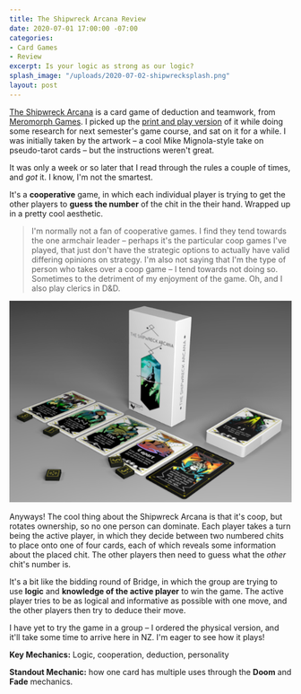 ```yaml
---
title: The Shipwreck Arcana Review
date: 2020-07-01 17:00:00 -07:00
categories:
- Card Games
- Review
excerpt: Is your logic as strong as our logic?
splash_image: "/uploads/2020-07-02-shipwrecksplash.png"
layout: post
---
```


[The Shipwreck Arcana](https://www.meromorphgames.com/shop/shipwreck-arcana) is a card game of deduction and teamwork, from [Meromorph Games](https://www.meromorphgames.com/). I picked up the [print and play version](https://www.pnparcade.com/products/the-shipwreck-arcana) of it while doing some research for next semester's game course, and sat on it for a while. I was initially taken by the artwork – a cool Mike Mignola-style take on pseudo-tarot cards – but the instructions weren't great.

It was only a week or so later that I read through the rules a couple of times, and _got_ it. I know, I'm not the smartest.

It's a **cooperative** game, in which each individual player is trying to get the other players to **guess the number** of the chit in the their hand. Wrapped up in a pretty cool aesthetic.

> I'm normally not a fan of cooperative games. I find they tend towards the one armchair leader – perhaps it's the particular coop games I've played, that just don't have the strategic options to actually have valid differing opinions on strategy. I'm also not saying that I'm the type of person who takes over a coop game – I tend towards not doing so. Sometimes to the detriment of my enjoyment of the game. Oh, and I also play clerics in D&D.

![](/uploads/2020-07-02-shipwreckphoto.png)

Anyways! The cool thing about the Shipwreck Arcana is that it's coop, but rotates ownership, so no one person can dominate. Each player takes a turn being the active player, in which they decide between two numbered chits to place onto one of four cards, each of which reveals some information about the placed chit. The other players then need to guess what the _other_ chit's number is.

It's a bit like the bidding round of Bridge, in which the group are trying to use **logic** and **knowledge of the active player** to win the game. The active player tries to be as logical and informative as possible with one move, and the other players then try to deduce their move.

I have yet to try the game in a group – I ordered the physical version, and it'll take some time to arrive here in NZ. I'm eager to see how it plays!

**Key Mechanics:** Logic, cooperation, deduction, personality

**Standout Mechanic:** how one card has multiple uses through the **Doom** and **Fade** mechanics.
